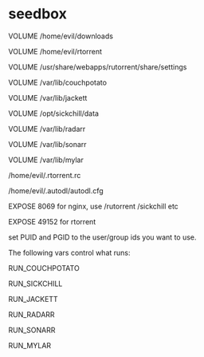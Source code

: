# seedbox

VOLUME /home/evil/downloads

VOLUME /home/evil/rtorrent

VOLUME /usr/share/webapps/rutorrent/share/settings

VOLUME /var/lib/couchpotato

VOLUME /var/lib/jackett

VOLUME /opt/sickchill/data

VOLUME /var/lib/radarr

VOLUME /var/lib/sonarr

VOLUME /var/lib/mylar

/home/evil/.rtorrent.rc

/home/evil/.autodl/autodl.cfg

EXPOSE 8069 for nginx, use /rutorrent /sickchill etc

EXPOSE 49152 for rtorrent

set PUID and PGID to the user/group ids you want to use.

The following vars control what runs:

RUN\_COUCHPOTATO

RUN\_SICKCHILL

RUN\_JACKETT

RUN\_RADARR

RUN\_SONARR

RUN\_MYLAR

